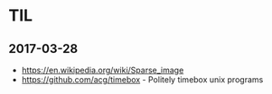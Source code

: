 # TIL

## 2017-03-28
- https://en.wikipedia.org/wiki/Sparse_image
- https://github.com/acg/timebox - Politely timebox unix programs
